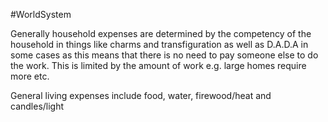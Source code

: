 #WorldSystem

Generally household expenses are determined by the competency of the household in things like charms and transfiguration as well as D.A.D.A in some cases as this means that there is no need to pay someone else to do the work. This is limited by the amount of work e.g. large homes require more etc.

General living expenses include food, water, firewood/heat and candles/light